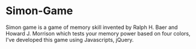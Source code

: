 # Simon-Game
Simon game is a game of memory skill invented by Ralph H. Baer and Howard J. Morrison
which tests your memory power based on four colors, I've developed this game using Javascripts, jQuery.
